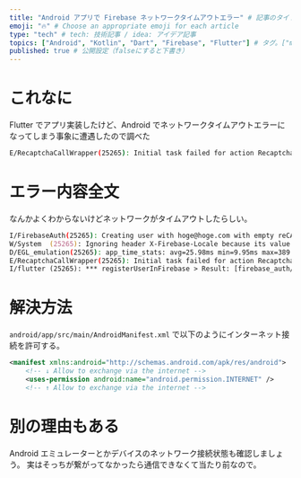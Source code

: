 ```yaml
---
title: "Android アプリで Firebase ネットワークタイムアウトエラー" # 記事のタイトル
emoji: "🔥" # Choose an appropriate emoji for each article
type: "tech" # tech: 技術記事 / idea: アイデア記事
topics: ["Android", "Kotlin", "Dart", "Firebase", "Flutter"] # タグ。["markdown", "rust", "aws"]のように指定する
published: true # 公開設定（falseにすると下書き）
---
```

# これなに
Flutter でアプリ実装したけど、Android でネットワークタイムアウトエラーになってしまう事象に遭遇したので調べた
```zsh
E/RecaptchaCallWrapper(25265): Initial task failed for action RecaptchaAction(action=signUpPassword)with exception - A network error (such as timeout, interrupted connection or unreachable host) has occurred.
```

# エラー内容全文
なんかよくわからないけどネットワークがタイムアウトしたらしい。
```zsh
I/FirebaseAuth(25265): Creating user with hoge@hoge.com with empty reCAPTCHA token
W/System  (25265): Ignoring header X-Firebase-Locale because its value was null.
D/EGL_emulation(25265): app_time_stats: avg=25.98ms min=9.95ms max=389.89ms count=39
E/RecaptchaCallWrapper(25265): Initial task failed for action RecaptchaAction(action=signUpPassword)with exception - A network error (such as timeout, interrupted connection or unreachable host) has occurred.
I/flutter (25265): *** registerUserInFirebase > Result: [firebase_auth/network-request-failed] A network error (such as timeout, interrupted connection or unreachable host) has occurred.
```

# 解決方法
`android/app/src/main/AndroidManifest.xml` で以下のようにインターネット接続を許可する。
```xml
<manifest xmlns:android="http://schemas.android.com/apk/res/android">
    <!-- ↓ Allow to exchange via the internet -->
    <uses-permission android:name="android.permission.INTERNET" />
    <!-- ↑ Allow to exchange via the internet -->
```

# 別の理由もある
Android エミュレーターとかデバイスのネットワーク接続状態も確認しましょう。
実はそっちが繋がってなかったら通信できなくて当たり前なので。
